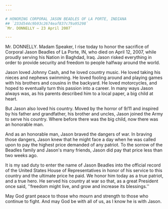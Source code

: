 ```yaml
---
---

# HONORING CORPORAL JASON BEADLES OF LA PORTE, INDIANA
## `233d544c9b93c2674eaf837c79a95298`
`Mr. DONNELLY — 23 April 2007`

---
```



Mr. DONNELLY. Madam Speaker, I rise today to honor the sacrifice of 
Corporal Jason Beadles of La Porte, IN, who died on April 12, 2007, 
while proudly serving his Nation in Baghdad, Iraq. Jason risked 
everything in order to provide security and freedom to people halfway 
around the world.

Jason loved Johnny Cash, and he loved country music. He loved taking 
his nieces and nephews swimming. He loved fooling around and playing 
games with his brothers and cousins in the backyard. He loved 
motorcycles, and hoped to eventually turn this passion into a career. 
In many ways Jason always was, as his parents described him to a local 
paper, a big child at heart.

But Jason also loved his country. Moved by the horror of 9/11 and 
inspired by his father and grandfather, his brother and uncles, Jason 
joined the Army to serve his country. Where before there was the big 
child, now there was an honorable man.

And as an honorable man, Jason braved the dangers of war. In braving 
those dangers, Jason knew that he might face a day when he was called 
upon to pay the highest price demanded of any patriot. To the sorrow of 
the Beadles family and Jason's many friends, Jason did pay that price 
less than two weeks ago.

It is my sad duty to enter the name of Jason Beadles into the 
official record of the United States House of Representatives in honor 
of his service to this country and the ultimate price he paid. We honor 
him today as a true patriot, and a true hero. He served his country at 
war so that, as a great President once said, ''freedom might live, and 
grow and increase its blessings.''

May God grant peace to those who mourn and strength to those who 
continue to fight. And may God be with all of us, as I know he is with 
Jason.
